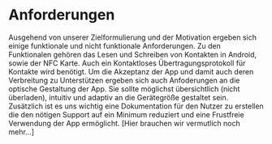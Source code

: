 # Anforderungen
Ausgehend von unserer Zielformulierung und der Motivation ergeben sich einige funktionale und nicht funktionale Anforderungen.
Zu den Funktionalen gehören das Lesen und Schreiben von Kontakten in Android, sowie der NFC Karte. Auch ein Kontaktloses Übertragungsprotokoll für Kontakte wird benötigt.
Um die Akzeptanz der App und damit auch deren Verbreitung zu Unterstützen ergeben sich auch Anfoderungen an die optische Gestaltung der App. Sie sollte möglichst übersichtlich (nicht überladen), intuitiv und adaptiv an die Gerätegröße gestaltet sein.
Zusätzlich ist es uns wichtig eine Dokumentation für den Nutzer zu erstellen die den nötigen Support auf ein Minimum reduziert und eine Frustfreie Verwendung der App ermöglicht.
[Hier brauchen wir vermutlich noch mehr...]
